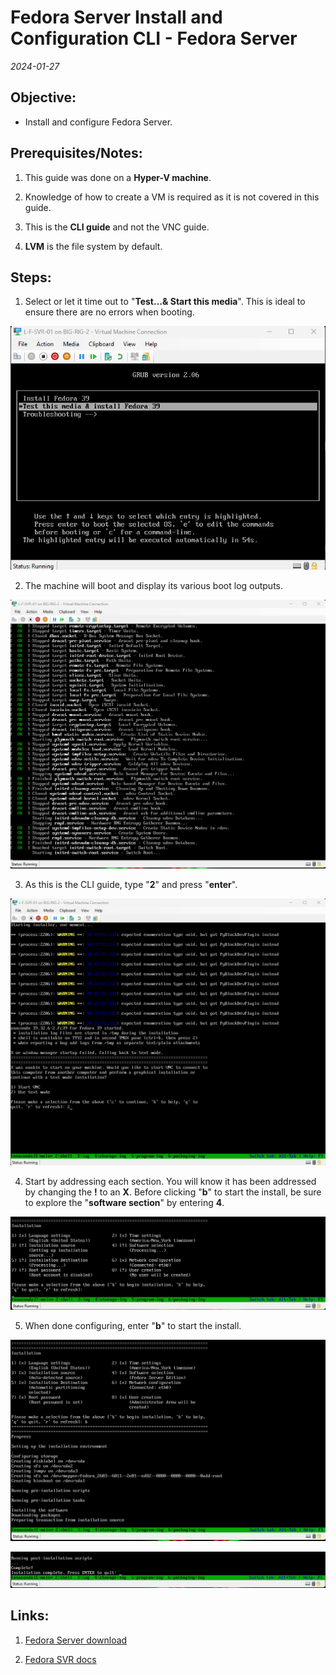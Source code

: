 # Fedora Server Install and Configuration CLI - Fedora Server

_2024-01-27_

## Objective:
- Install and configure Fedora Server.

## Prerequisites/Notes:
1. This guide was done on a **Hyper-V machine**.

2. Knowledge of how to create a VM is required as it is not covered in this guide.

3. This is the **CLI guide** and not the VNC guide.

4. **LVM** is the file system by default.

## Steps:
1. Select or let it time out to "**Test…& Start this media**". This is ideal to ensure there are no errors when booting.

![Alt text](https://github.com/XXLMandalorian013/Docs-OS-Public/blob/main/Fedora/Fedora%20Server%20Install%20and%20Configuration%20CLi%20-%20Fedora%20Server/images/S-1.png)

2. The machine will boot and display its various boot log outputs.

![Alt text](https://github.com/XXLMandalorian013/Docs-OS-Public/blob/main/Fedora/Fedora%20Server%20Install%20and%20Configuration%20CLi%20-%20Fedora%20Server/images/s-2.png)

3. As this is the CLI guide, type "**2**" and press "**enter**".

![Alt text](https://github.com/XXLMandalorian013/Docs-OS-Public/blob/main/Fedora/Fedora%20Server%20Install%20and%20Configuration%20CLi%20-%20Fedora%20Server/images/s-3.png)

4. Start by addressing each section. You will know it has been addressed by changing the **!** to an **X**.
   Before clicking "**b**" to start the install, be sure to explore the "**software section**" by entering **4**.

![Alt text](https://github.com/XXLMandalorian013/Docs-OS-Public/blob/main/Fedora/Fedora%20Server%20Install%20and%20Configuration%20CLi%20-%20Fedora%20Server/images/s-4.png)

5. When done configuring, enter "**b**" to start the install.

![Alt text](https://github.com/XXLMandalorian013/Docs-OS-Public/blob/main/Fedora/Fedora%20Server%20Install%20and%20Configuration%20CLi%20-%20Fedora%20Server/images/s-5.png)

![Alt text](https://github.com/XXLMandalorian013/Docs-OS-Public/blob/main/Fedora/Fedora%20Server%20Install%20and%20Configuration%20CLi%20-%20Fedora%20Server/images/s-5-2.png)

## Links:
1. [Fedora Server download](https://fedoraproject.org/server/download)

2. [Fedora SVR docs](https://docs.fedoraproject.org/en-US/fedora-server/)

